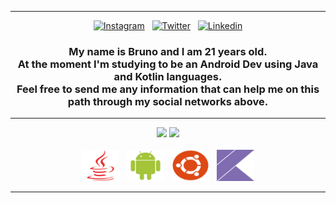 <hr>

<div align="center">
  <a href="https://www.instagram.com/brnsalg/" target="_blank">
    <img src="https://img.shields.io/badge/Instagram-E4405F?style=for-the-badge&logo=instagram&logoColor=white" alt="Instagram"/></a> 
  &nbsp;
  <a href="https://www.twitter.com/brnsalg/" target="_blank"><img src="https://img.shields.io/badge/Twitter-1DA1F2?style=for-the-badge&logo=twitter&logoColor=white" alt="Twitter"/></a> 
  &nbsp;
  <a href="https://www.linkedin.com/in/brnsalg/" target="_blank"><img src="https://img.shields.io/badge/LinkedIn-0077B5?style=for-the-badge&logo=linkedin&logoColor=white" alt="Linkedin"/></a> 
</div>

<div align="center">
  <h3>
    <b>My name is Bruno and I am 21 years old.</b>
    <br>
    <b>At the moment I'm studying to be an Android Dev using Java and Kotlin languages.</b>
    <br>
    <b>Feel free to send me any information that can help me on this path through my social networks above.</b>
  </h3>
</div>

<hr>

<div align="center">
  <img height="150em" src="https://github-readme-stats.vercel.app/api?username=brnsalg&show_icons=true&theme=dracula&include_all_commits=true&count_private=true"/>
  <img height="150em" src="https://github-readme-stats.vercel.app/api/top-langs/?username=brnsalg&layout=compact&langs_count=16&theme=dracula"/>
</div>
  
<br>
  
<div align="center">
  <img alt="Java" height="50" width="60" src="https://raw.githubusercontent.com/devicons/devicon/master/icons/java/java-plain.svg">
  &nbsp;
  <img alt="Android" height="50" width="60" src="https://raw.githubusercontent.com/devicons/devicon/master/icons/android/android-plain.svg">
  &nbsp;
  <img alt="Ubuntu" height="50" width="60" src="https://raw.githubusercontent.com/devicons/devicon/master/icons/ubuntu/ubuntu-plain.svg">
  &nbsp;
  <img alt="Kotlin" height="50" width="60" src="https://raw.githubusercontent.com/devicons/devicon/master/icons/kotlin/kotlin-plain.svg">
</div>

<hr>
